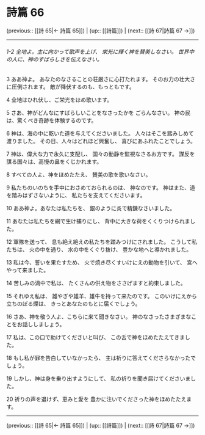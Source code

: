 # 詩篇 66

(previous:: [[詩 65|← 詩篇 65]]) | (up:: [[詩篇]]) | (next:: [[詩 67|詩篇 67 →]])

***
###### 1-2 全地よ。主に向かって歌声を上げ、 栄光に輝く神を賛美しなさい。 世界中の人に、神のすばらしさを伝えなさい。 

3 ああ神よ。 あなたのなさることの荘厳さに心打たれます。 そのお力の壮大さに圧倒されます。 敵が降伏するのも、もっともです。 

4 全地はひれ伏し、ご栄光をほめ歌います。 

5 さあ、神がどんなにすばらしいことをなさったかを ごらんなさい。 神の民は、驚くべき奇跡を体験するのです。 

6 神は、海の中に乾いた道を与えてくださいました。 人々はそこを踏みしめて渡りました。 その日、人々はどれほど興奮し、 喜びにあふれたことでしょう。 

7 神は、偉大な力で永久に支配し、 国々の動静を監視なさるお方です。 謀反を謀る国々は、高慢の鼻をくじかれます。 

8 すべての人よ、神をほめたたえ、 賛美の歌を歌いなさい。 

9 私たちのいのちを手中におさめておられるのは、 神なのです。 神はまた、道を踏みはずさないように、 私たちを支えてくださいます。 

10 ああ神よ。あなたは私たちを、 銀のように炎で精錬なさいました。 

11 あなたは私たちを網で生け捕りにし、 背中に大きな荷をくくりつけられました。 

12 軍隊を送って、 息も絶え絶えの私たちを踏みつけにされました。 こうして私たちは、 火の中を通り、 水の中をくぐり抜け、 豊かな地へと導かれました。 

13 私は今、誓いを果たすため、 火で焼き尽くすいけにえの動物を引いて、 宮へやって来ました。 

14 苦しみの渦中で私は、 たくさんの供え物をささげますと約束しました。 

15 それゆえ私は、 雄やぎや雄羊、雄牛を持って来たのです。 このいけにえから立ちのぼる煙は、 きっとあなたのもとに届くでしょう。 

16 さあ、神を敬う人よ、こちらに来て聞きなさい。 神のなさったさまざまなことをお話ししましょう。 

17 私は、この口で助けてくださいと叫び、 この舌で神をほめたたえてきました。 

18 もし私が罪を告白していなかったら、 主は祈りに答えてくださらなかったでしょう。 

19 しかし、神は身を乗り出すようにして、 私の祈りを聞き届けてくださいました。 

20 祈りの声を退けず、恵みと愛を 豊かに注いでくださった神をほめたたえます。

***

(previous:: [[詩 65|← 詩篇 65]]) | (up:: [[詩篇]]) | (next:: [[詩 67|詩篇 67 →]])
